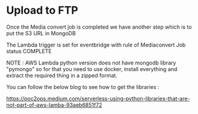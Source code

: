 # Upload to FTP

Once the Media convert job is completed we have another step which is to put the S3 URL in MongoDB

The Lambda trigger is set for eventbridge with rule of Mediaconvert Job status COMPLETE

NOTE : AWS Lambda python version does not have mongodb library "pymongo" so for that you need to use docker, install everything and extract the required thing in a zipped format.

You can follow the below blog to see how to get the libraries : 
  
https://poc2ops.medium.com/serverless-using-python-libraries-that-are-not-part-of-aws-lamba-93aeb6851f72

